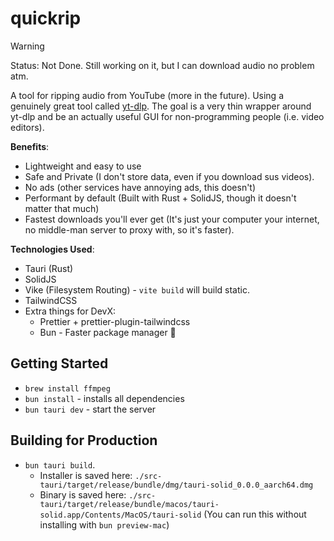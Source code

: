 # quickrip

> [!WARNING]
> Status: Not Done. Still working on it, but I can download audio no problem atm.

A tool for ripping audio from YouTube (more in the future). Using a genuinely great tool called [yt-dlp](https://github.com/yt-dlp/yt-dlp).
The goal is a very thin wrapper around yt-dlp and be an actually useful GUI for non-programming people (i.e. video editors).

**Benefits**:

- Lightweight and easy to use
- Safe and Private (I don't store data, even if you download sus videos).
- No ads (other services have annoying ads, this doesn't)
- Performant by default (Built with Rust + SolidJS, though it doesn't matter that much)
- Fastest downloads you'll ever get (It's just your computer your internet, no middle-man server to proxy with, so it's faster).

**Technologies Used**:

- Tauri (Rust)
- SolidJS
- Vike (Filesystem Routing) - `vite build` will build static.
- TailwindCSS
- Extra things for DevX:
  - Prettier + prettier-plugin-tailwindcss
  - Bun - Faster package manager 🥳

## Getting Started

- `brew install ffmpeg`
- `bun install` - installs all dependencies
- `bun tauri dev` - start the server

## Building for Production

- `bun tauri build`.
  - Installer is saved here: `./src-tauri/target/release/bundle/dmg/tauri-solid_0.0.0_aarch64.dmg`
  - Binary is saved here: `./src-tauri/target/release/bundle/macos/tauri-solid.app/Contents/MacOS/tauri-solid` (You can run this without installing with `bun preview-mac`)
